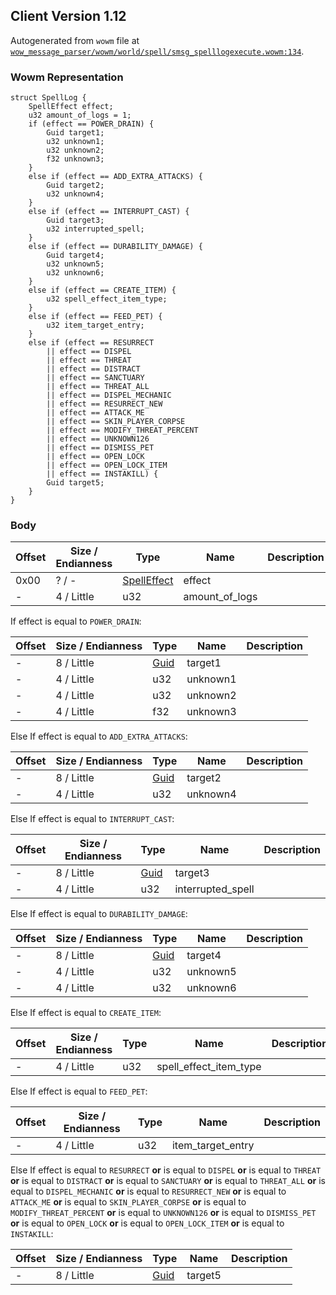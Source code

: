 ## Client Version 1.12

Autogenerated from `wowm` file at [`wow_message_parser/wowm/world/spell/smsg_spelllogexecute.wowm:134`](https://github.com/gtker/wow_messages/tree/main/wow_message_parser/wowm/world/spell/smsg_spelllogexecute.wowm#L134).

### Wowm Representation
```rust,ignore
struct SpellLog {
    SpellEffect effect;
    u32 amount_of_logs = 1;
    if (effect == POWER_DRAIN) {
        Guid target1;
        u32 unknown1;
        u32 unknown2;
        f32 unknown3;
    }
    else if (effect == ADD_EXTRA_ATTACKS) {
        Guid target2;
        u32 unknown4;
    }
    else if (effect == INTERRUPT_CAST) {
        Guid target3;
        u32 interrupted_spell;
    }
    else if (effect == DURABILITY_DAMAGE) {
        Guid target4;
        u32 unknown5;
        u32 unknown6;
    }
    else if (effect == CREATE_ITEM) {
        u32 spell_effect_item_type;
    }
    else if (effect == FEED_PET) {
        u32 item_target_entry;
    }
    else if (effect == RESURRECT
        || effect == DISPEL
        || effect == THREAT
        || effect == DISTRACT
        || effect == SANCTUARY
        || effect == THREAT_ALL
        || effect == DISPEL_MECHANIC
        || effect == RESURRECT_NEW
        || effect == ATTACK_ME
        || effect == SKIN_PLAYER_CORPSE
        || effect == MODIFY_THREAT_PERCENT
        || effect == UNKNOWN126
        || effect == DISMISS_PET
        || effect == OPEN_LOCK
        || effect == OPEN_LOCK_ITEM
        || effect == INSTAKILL) {
        Guid target5;
    }
}
```
### Body
| Offset | Size / Endianness | Type | Name | Description |
| ------ | ----------------- | ---- | ---- | ----------- |
| 0x00 | ? / - | [SpellEffect](spelleffect.md) | effect |  |
| - | 4 / Little | u32 | amount_of_logs |  |

If effect is equal to `POWER_DRAIN`:

| Offset | Size / Endianness | Type | Name | Description |
| ------ | ----------------- | ---- | ---- | ----------- |
| - | 8 / Little | [Guid](../spec/packed-guid.md) | target1 |  |
| - | 4 / Little | u32 | unknown1 |  |
| - | 4 / Little | u32 | unknown2 |  |
| - | 4 / Little | f32 | unknown3 |  |

Else If effect is equal to `ADD_EXTRA_ATTACKS`:

| Offset | Size / Endianness | Type | Name | Description |
| ------ | ----------------- | ---- | ---- | ----------- |
| - | 8 / Little | [Guid](../spec/packed-guid.md) | target2 |  |
| - | 4 / Little | u32 | unknown4 |  |

Else If effect is equal to `INTERRUPT_CAST`:

| Offset | Size / Endianness | Type | Name | Description |
| ------ | ----------------- | ---- | ---- | ----------- |
| - | 8 / Little | [Guid](../spec/packed-guid.md) | target3 |  |
| - | 4 / Little | u32 | interrupted_spell |  |

Else If effect is equal to `DURABILITY_DAMAGE`:

| Offset | Size / Endianness | Type | Name | Description |
| ------ | ----------------- | ---- | ---- | ----------- |
| - | 8 / Little | [Guid](../spec/packed-guid.md) | target4 |  |
| - | 4 / Little | u32 | unknown5 |  |
| - | 4 / Little | u32 | unknown6 |  |

Else If effect is equal to `CREATE_ITEM`:

| Offset | Size / Endianness | Type | Name | Description |
| ------ | ----------------- | ---- | ---- | ----------- |
| - | 4 / Little | u32 | spell_effect_item_type |  |

Else If effect is equal to `FEED_PET`:

| Offset | Size / Endianness | Type | Name | Description |
| ------ | ----------------- | ---- | ---- | ----------- |
| - | 4 / Little | u32 | item_target_entry |  |

Else If effect is equal to `RESURRECT` **or** 
is equal to `DISPEL` **or** 
is equal to `THREAT` **or** 
is equal to `DISTRACT` **or** 
is equal to `SANCTUARY` **or** 
is equal to `THREAT_ALL` **or** 
is equal to `DISPEL_MECHANIC` **or** 
is equal to `RESURRECT_NEW` **or** 
is equal to `ATTACK_ME` **or** 
is equal to `SKIN_PLAYER_CORPSE` **or** 
is equal to `MODIFY_THREAT_PERCENT` **or** 
is equal to `UNKNOWN126` **or** 
is equal to `DISMISS_PET` **or** 
is equal to `OPEN_LOCK` **or** 
is equal to `OPEN_LOCK_ITEM` **or** 
is equal to `INSTAKILL`:

| Offset | Size / Endianness | Type | Name | Description |
| ------ | ----------------- | ---- | ---- | ----------- |
| - | 8 / Little | [Guid](../spec/packed-guid.md) | target5 |  |
